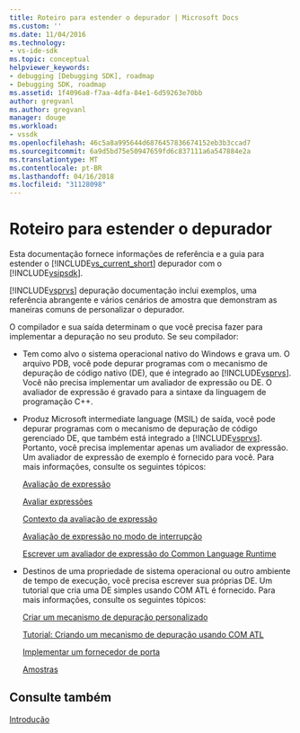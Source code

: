```yaml
---
title: Roteiro para estender o depurador | Microsoft Docs
ms.custom: ''
ms.date: 11/04/2016
ms.technology:
- vs-ide-sdk
ms.topic: conceptual
helpviewer_keywords:
- debugging [Debugging SDK], roadmap
- Debugging SDK, roadmap
ms.assetid: 1f4096a8-f7aa-4dfa-84e1-6d59263e70bb
author: gregvanl
ms.author: gregvanl
manager: douge
ms.workload:
- vssdk
ms.openlocfilehash: 46c5a8a995644d6876457836674152eb3b3ccad7
ms.sourcegitcommit: 6a9d5bd75e50947659fd6c837111a6a547884e2a
ms.translationtype: MT
ms.contentlocale: pt-BR
ms.lasthandoff: 04/16/2018
ms.locfileid: "31128098"
---
```

# <a name="roadmap-for-extending-the-debugger"></a>Roteiro para estender o depurador
Esta documentação fornece informações de referência e a guia para estender o [!INCLUDE[vs_current_short](../../code-quality/includes/vs_current_short_md.md)] depurador com o [!INCLUDE[vsipsdk](../../extensibility/includes/vsipsdk_md.md)].  
  
 [!INCLUDE[vsprvs](../../code-quality/includes/vsprvs_md.md)] depuração documentação inclui exemplos, uma referência abrangente e vários cenários de amostra que demonstram as maneiras comuns de personalizar o depurador.  
  
 O compilador e sua saída determinam o que você precisa fazer para implementar a depuração no seu produto. Se seu compilador:  
  
-   Tem como alvo o sistema operacional nativo do Windows e grava um. O arquivo PDB, você pode depurar programas com o mecanismo de depuração de código nativo (DE), que é integrado ao [!INCLUDE[vsprvs](../../code-quality/includes/vsprvs_md.md)]. Você não precisa implementar um avaliador de expressão ou DE. O avaliador de expressão é gravado para a sintaxe da linguagem de programação C++.  
  
-   Produz Microsoft intermediate language (MSIL) de saída, você pode depurar programas com o mecanismo de depuração de código gerenciado DE, que também está integrado a [!INCLUDE[vsprvs](../../code-quality/includes/vsprvs_md.md)]. Portanto, você precisa implementar apenas um avaliador de expressão. Um avaliador de expressão de exemplo é fornecido para você. Para mais informações, consulte os seguintes tópicos:  
  
     [Avaliação de expressão](../../extensibility/debugger/expression-evaluation-visual-studio-debugging-sdk.md)  
  
     [Avaliar expressões](../../extensibility/debugger/evaluating-expressions.md)  
  
     [Contexto da avaliação de expressão](../../extensibility/debugger/expression-evaluation-context.md)  
  
     [Avaliação de expressão no modo de interrupção](../../extensibility/debugger/expression-evaluation-in-break-mode.md)  
  
     [Escrever um avaliador de expressão do Common Language Runtime](../../extensibility/debugger/writing-a-common-language-runtime-expression-evaluator.md)  
  
-   Destinos de uma propriedade de sistema operacional ou outro ambiente de tempo de execução, você precisa escrever sua próprias DE. Um tutorial que cria uma DE simples usando COM ATL é fornecido. Para mais informações, consulte os seguintes tópicos:  
  
     [Criar um mecanismo de depuração personalizado](../../extensibility/debugger/creating-a-custom-debug-engine.md)  
  
     [Tutorial: Criando um mecanismo de depuração usando COM ATL](http://msdn.microsoft.com/en-us/9097b71e-1fe7-48f7-bc00-009e25940c24)  
  
     [Implementar um fornecedor de porta](../../extensibility/debugger/implementing-a-port-supplier.md)  
  
     [Amostras](../../extensibility/debugger/visual-studio-debugging-samples.md)  
  
## <a name="see-also"></a>Consulte também  
 [Introdução](../../extensibility/debugger/getting-started-with-debugger-extensibility.md)